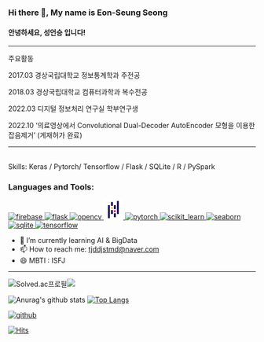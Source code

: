 ### Hi there 👋, My name is Eon-Seung Seong
#### 안녕하세요, 성언승 입니다!
<hr>
주요활동

2017.03 경상국립대학교 정보통계학과 주전공

2018.03 경상국립대학교 컴퓨터과학과 복수전공

2022.03 디지털 정보처리 연구실 학부연구생

2022.10 ‘의료영상에서 Convolutional Dual-Decoder AutoEncoder 모형을 이용한 잡음제거’ (게재허가 완료)
<hr>
<br>
Skills: Keras / Pytorch/ Tensorflow / Flask / SQLite / R / PySpark
<h3 align="left">Languages and Tools:</h3>
<p align="left"> <a href="https://firebase.google.com/" target="_blank" rel="noreferrer"> <img src="https://www.vectorlogo.zone/logos/firebase/firebase-icon.svg" alt="firebase" width="40" height="40"/> </a> <a href="https://flask.palletsprojects.com/" target="_blank" rel="noreferrer"> <img src="https://www.vectorlogo.zone/logos/pocoo_flask/pocoo_flask-icon.svg" alt="flask" width="40" height="40"/> </a> <a href="https://opencv.org/" target="_blank" rel="noreferrer"> <img src="https://www.vectorlogo.zone/logos/opencv/opencv-icon.svg" alt="opencv" width="40" height="40"/> </a> <a href="https://pandas.pydata.org/" target="_blank" rel="noreferrer"> <img src="https://raw.githubusercontent.com/devicons/devicon/2ae2a900d2f041da66e950e4d48052658d850630/icons/pandas/pandas-original.svg" alt="pandas" width="40" height="40"/> </a> <a href="https://pytorch.org/" target="_blank" rel="noreferrer"> <img src="https://www.vectorlogo.zone/logos/pytorch/pytorch-icon.svg" alt="pytorch" width="40" height="40"/> </a> <a href="https://scikit-learn.org/" target="_blank" rel="noreferrer"> <img src="https://upload.wikimedia.org/wikipedia/commons/0/05/Scikit_learn_logo_small.svg" alt="scikit_learn" width="40" height="40"/> </a> <a href="https://seaborn.pydata.org/" target="_blank" rel="noreferrer"> <img src="https://seaborn.pydata.org/_images/logo-mark-lightbg.svg" alt="seaborn" width="40" height="40"/> </a> <a href="https://www.sqlite.org/" target="_blank" rel="noreferrer"> <img src="https://www.vectorlogo.zone/logos/sqlite/sqlite-icon.svg" alt="sqlite" width="40" height="40"/> </a> <a href="https://www.tensorflow.org" target="_blank" rel="noreferrer"> <img src="https://www.vectorlogo.zone/logos/tensorflow/tensorflow-icon.svg" alt="tensorflow" width="40" height="40"/> </a> </p>


- 🌱 I’m currently learning AI & BigData 
- 📫 How to reach me: tjddjstmd@naver.com 
- 😄 MBTI : ISFJ
<hr>

![Solved.ac프로필](http://mazassumnida.wtf/api/v2/generate_badge?boj=djstmd99)<img src="http://mazandi.herokuapp.com/api?handle=djstmd99&theme=warm"/>

![Anurag's github stats](https://github-readme-stats.vercel.app/api?username=EonSeungSeong&show_icons=true&theme=radical) 
[![Top Langs](https://github-readme-stats.vercel.app/api/top-langs/?username=EonSeungSeong&layout=compact&theme=dracula)](https://github.com/EonSeungSeong)

[<img src='https://cdn.jsdelivr.net/npm/simple-icons@3.0.1/icons/github.svg' alt='github' height='40'>](https://github.com/EonSeungSeong)  


[![Hits](https://hits.seeyoufarm.com/api/count/incr/badge.svg?url=https%3A%2F%2Fgithub.com%2FEonSeungSeong&count_bg=%2379C83D&title_bg=%23555555&icon=&icon_color=%23E7E7E7&title=hits&edge_flat=false)](https://hits.seeyoufarm.com)
